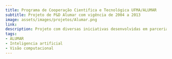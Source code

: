 ```yaml
---
title: Programa de Cooperação Cientifica e Tecnológica UFMA/ALUMAR
subtitle: Projeto de P&D Alumar com vigência de 2004 a 2013
image: assets/images/projetos/Alumar.png
link: 
description: Projeto com diversas iniciativas desenvolvidas em parceria com a ALUMAR (ALCOA). Entre os principais pontos, destaca-se o desenvolvimento de um LIMS (Laboratory Information Management System), que visa melhorar a gestão de dados de laboratório. Também abrange o Gerenciamento de Trocadores de Calor (HTM) e a Simulação de Manobras em Sistemas de Força, focando na otimização operacional. Além disso, o projeto inclui uma plataforma de E-Learning, com cursos sobre Bombas Centrífugas, Queimaduras Químicas (EBTV), Prevenção de Quedas, Amostragem no Descarregamento, e Evaporação, reforçando a capacitação técnica dos funcionários.
tags:
- ALUMAR 
- Inteligencia artificial
- Visão computacional
---
```


